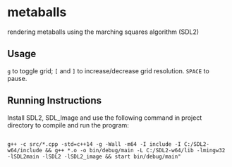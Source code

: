# metaballs
 rendering metaballs using the marching squares algorithm (SDL2)
 
 ## Usage

`g` to toggle grid; `[` and `]` to increase/decrease grid resolution. `SPACE` to pause.

## Running Instructions
Install SDL2, SDL_Image and use the following command in project directory to compile and run the program:

```

g++ -c src/*.cpp -std=c++14 -g -Wall -m64 -I include -I C:/SDL2-w64/include && g++ *.o -o bin/debug/main -L C:/SDL2-w64/lib -lmingw32 -lSDL2main -lSDL2 -lSDL2_image && start bin/debug/main"

```
